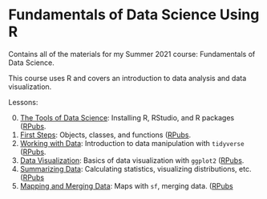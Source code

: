 # Fundamentals of Data Science Using R
Contains all of the materials for my Summer 2021 course: Fundamentals of Data Science.

This course uses R and covers an introduction to data analysis and data visualization. 

Lessons:

0. [The Tools of Data Science](lessons/lesson_0.Rmd): Installing R, RStudio, and R packages ([RPubs](https://rpubs.com/tylersimko/lesson0).
1. [First Steps](lessons/lesson_1.Rmd): Objects, classes, and functions ([RPubs](https://rpubs.com/tylersimko/lesson1).
2. [Working with Data](lessons/lesson_2.Rmd): Introduction to data manipulation with `tidyverse` ([RPubs](https://rpubs.com/tylersimko/lesson2).
3. [Data Visualization](lessons/lesson_3.Rmd): Basics of data visualization with `ggplot2` ([RPubs](https://rpubs.com/tylersimko/lesson3).
4. [Summarizing Data](lessons/lesson_4.Rmd): Calculating statistics, visualizing distributions, etc. ([RPubs](https://rpubs.com/tylersimko/lesson4)
5. [Mapping and Merging Data](lessons/lesson_5.Rmd): Maps with `sf`, merging data. ([RPubs](https://rpubs.com/tylersimko/lesson5)
